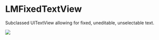LMFixedTextView
===============

Subclassed UITextView allowing for fixed, uneditable, unselectable text.

<img src="http://lmcd.me/LMFixedTextViewTrimmed@2x.png">
